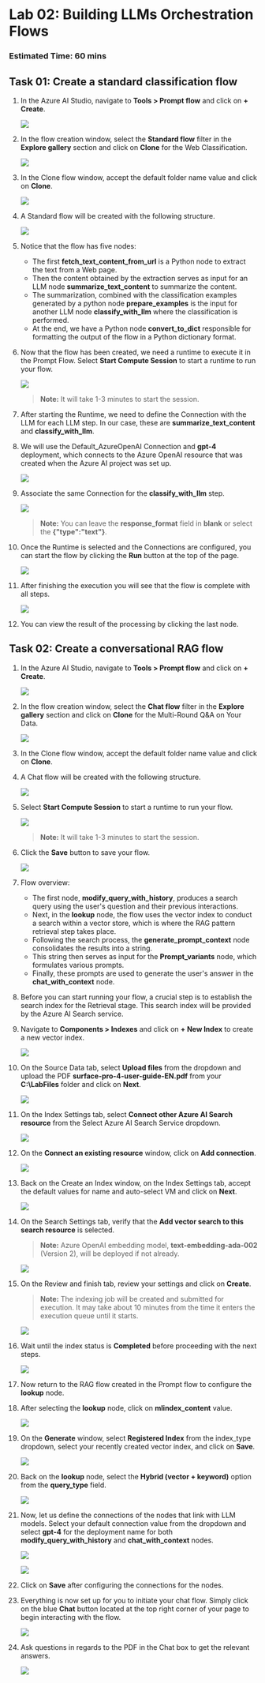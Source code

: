 # Lab 02: Building LLMs Orchestration Flows
### Estimated Time: 60 mins

## Task 01: Create a standard classification flow

1. In the Azure AI Studio, navigate to **Tools > Prompt flow** and click on **+ Create**.

   ![](media/+create-prompt-flow.png)

1. In the flow creation window, select the **Standard flow** filter in the **Explore gallery** section and click on **Clone** for the Web Classification.

   ![](media/web-classification-clone.png)

1. In the Clone flow window, accept the default folder name value and click on **Clone**.

    ![](media/web-clone-flow.png)

1. A Standard flow will be created with the following structure.

    ![](media/web-classification-flow.png)

1. Notice that the flow has five nodes:

   - The first **fetch_text_content_from_url** is a Python node to extract the text from a Web page.
   - Then the content obtained by the extraction serves as input for an LLM node **summarize_text_content** to summarize the content.
   - The summarization, combined with the classification examples generated by a python node **prepare_examples** is the input for another LLM node **classify_with_llm** where the classification is performed.
   - At the end, we have a Python node **convert_to_dict** responsible for formatting the output of the flow in a Python dictionary format.
  
1. Now that the flow has been created, we need a runtime to execute it in the Prompt Flow. Select **Start Compute Session** to start a runtime to run your flow.

    ![](media/multi-round-start-compute.png)

   >**Note:** It will take 1-3 minutes to start the session.

1. After starting the Runtime, we need to define the Connection with the LLM for each LLM step. In our case, these are **summarize_text_content** and **classify_with_llm**.

1. We will use the Default_AzureOpenAI Connection and **gpt-4** deployment, which connects to the Azure OpenAI resource that was created when the Azure AI project was set up.

   ![](media/chat-with-context.png)

1. Associate the same Connection for the **classify_with_llm** step.

   ![](media/web-classify-with-llm.png)

   >**Note:** You can leave the **response_format** field in **blank** or select the **{"type":"text"}**.

1. Once the Runtime is selected and the Connections are configured, you can start the flow by clicking the **Run** button at the top of the page.

   ![](media/web-classification-run.png)

1. After finishing the execution you will see that the flow is complete with all steps.

   ![](media/web-flow-completed-steps.png)

1. You can view the result of the processing by clicking the last node.

## Task 02: Create a conversational RAG flow

1. In the Azure AI Studio, navigate to **Tools > Prompt flow** and click on **+ Create**.

   ![](media/multi-rag-flow.png)

1. In the flow creation window, select the **Chat flow** filter in the **Explore gallery** section and click on **Clone** for the Multi-Round Q&A on Your Data.

   ![](media/multi-round-chat-flow-clone.png)

1. In the Clone flow window, accept the default folder name value and click on **Clone**.

1. A Chat flow will be created with the following structure.

   ![](media/multi-round-flow.png)

1. Select **Start Compute Session** to start a runtime to run your flow.

   ![](media/multi-round-start-compute.png)

   >**Note:** It will take 1-3 minutes to start the session.

1. Click the **Save** button to save your flow.

   ![](media/multi-round-save.png)

1. Flow overview:

   - The first node, **modify_query_with_history**, produces a search query using the user's question and their previous interactions.
   - Next, in the **lookup** node, the flow uses the vector index to conduct a search within a vector store, which is where the RAG pattern retrieval step takes place.
   - Following the search process, the **generate_prompt_context** node consolidates the results into a string.
   - This string then serves as input for the **Prompt_variants** node, which formulates various prompts.
   - Finally, these prompts are used to generate the user's answer in the **chat_with_context** node.

1. Before you can start running your flow, a crucial step is to establish the search index for the Retrieval stage. This search index will be provided by the Azure AI Search service.

1. Navigate to **Components > Indexes** and click on **+ New Index** to create a new vector index.

   ![](media/+create-new-index.png)

1. On the Source Data tab, select **Upload files** from the dropdown and upload the PDF **surface-pro-4-user-guide-EN.pdf** from your **C:\LabFiles** folder and click on **Next**.

   ![](media/upload-files-indexes.png)

1. On the Index Settings tab, select **Connect other Azure AI Search resource** from the Select Azure AI Search Service dropdown.

   ![](media/connect-ai-resource-indexes.png)

1. On the **Connect an existing resource** window, click on **Add connection**.

   ![](media/add-connection-indexes.png)

1. Back on the Create an Index window, on the Index Settings tab, accept the default values for name and auto-select VM and click on **Next**.
   
   ![](media/auto-select-vm-indexes.png)

1. On the Search Settings tab, verify that the **Add vector search to this search resource** is selected.

   >**Note:** Azure OpenAI embedding model, **text-embedding-ada-002** (Version 2), will be deployed if not already.

   ![](media/add-vector-indexes.png)

1. On the Review and finish tab, review your settings and click on **Create**.

   >**Note:** The indexing job will be created and submitted for execution. It may take about 10 minutes from the time it enters the execution queue until it starts.

   ![](media/review-create-index.png)

1. Wait until the index status is **Completed** before proceeding with the next steps.

   ![](media/index-complete-status.png)

1. Now return to the RAG flow created in the Prompt flow to configure the **lookup** node.

1. After selecting the **lookup** node, click on **mlindex_content** value.

   ![](media/lookup-node-mlindex.png)

1. On the **Generate** window, select **Registered Index** from the index_type dropdown, select your recently created vector index, and click on **Save**.

   ![](media/generate-index-save.png)

1. Back on the **lookup** node, select the **Hybrid (vector + keyword)** option from the **query_type** field.

   ![](media/lookup-node-query-type.png)

1. Now, let us define the connections of the nodes that link with LLM models. Select your default connection value from the dropdown and select **gpt-4** for the deployment name for both **modify_query_with_history** and **chat_with_context** nodes.

   ![](media/web-summarize-text-content.png)

   ![](media/web-classify-with-llm.png)

1. Click on **Save** after configuring the connections for the nodes.

1. Everything is now set up for you to initiate your chat flow. Simply click on the blue **Chat** button located at the top right corner of your page to begin interacting with the flow.

   ![](media/multi-rag-flow-chat.png)
   
1. Ask questions in regards to the PDF in the Chat box to get the relevant answers.

   ![](media/multi-rag-flow-chat-box.png)


















































